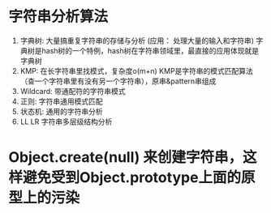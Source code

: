 # 字符串分析算法
1. 字典树: 大量搞重复字符串的存储与分析 (应用： 处理大量的输入和字符串)
  字典树是hash树的一个特例，hash树在字符串领域里，最直接的应用体现就是字典树
2. KMP: 在长字符串里找模式，复杂度o(m+n)
  KMP是字符串的模式匹配算法（查一个字符串里有没有另一个字符串），原串&pattern串组成
3. Wildcard: 带通配符的字符串模式
4. 正则: 字符串通用模式匹配
5. 状态机: 通用的字符串分析
6. LL LR 字符串多层级结构分析


# Object.create(null) 来创建字符串，这样避免受到Object.prototype上面的原型上的污染